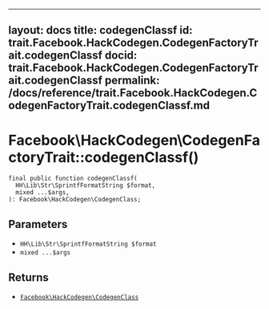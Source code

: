
***

layout: docs
title: codegenClassf
id: trait.Facebook.HackCodegen.CodegenFactoryTrait.codegenClassf
docid: trait.Facebook.HackCodegen.CodegenFactoryTrait.codegenClassf
permalink: /docs/reference/trait.Facebook.HackCodegen.CodegenFactoryTrait.codegenClassf.md
---







# Facebook\\HackCodegen\\CodegenFactoryTrait::codegenClassf()




``` Hack
final public function codegenClassf(
  HH\Lib\Str\SprintfFormatString $format,
  mixed ...$args,
): Facebook\HackCodegen\CodegenClass;
```




## Parameters




+ ` HH\Lib\Str\SprintfFormatString $format `
+ ` mixed ...$args `




## Returns




* [` Facebook\HackCodegen\CodegenClass `](<class.Facebook.HackCodegen.CodegenClass.md>)